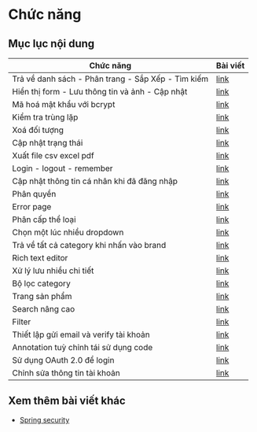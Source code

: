 # Chức năng

## Mục lục nội dung

| Chức năng                                          | Bài viết          |
| -------------------------------------------------- | ----------------- |
| Trả về danh sách - Phân trang - Sắp Xếp - Tìm kiếm | [link](Day012.md) |
| Hiển thị form - Lưu thông tin và ảnh - Cập nhật    | [link](Day013.md) |
| Mã hoá mật khẩu với bcrypt                         | [link](Day014.md) |
| Kiểm tra trùng lặp                                 | [link](Day015.md) |
| Xoá đối tượng                                      | [link](Day016.md) |
| Cập nhật trạng thái                                | [link](Day017.md) |
| Xuất file csv excel pdf                            | [link](Day018.md) |
| Login - logout - remember                          | [link](Day019.md) |
| Cập nhật thông tin cá nhân khi đã đăng nhập        | [link](Day020.md) |
| Phân quyền                                         | [link](Day021.md) |
| Error page                                         | [link](Day022.md) |
| Phân cấp thể loại                                  | [link](Day023.md) |
| Chọn một lúc nhiều dropdown                        | [link](Day024.md) |
| Trả về tất cả category khi nhấn vào brand          | [link](Day025.md) |
| Rich text editor                                   | [link](Day026.md) |
| Xử lý lưu nhiều chi tiết                           | [link](Day027.md) |
| Bộ lọc category                                    | [link](Day028.md) |
| Trang sản phẩm                                     | [link](Day029.md) |
| Search nâng cao                                    | [link](Day030.md) |
| Filter                                             | [link](Day031.md) |
| Thiết lập gửi email và verify tài khoản            | [link](Day032.md) |
| Annotation tuỳ chỉnh tái sử dụng code              | [link](Day033.md) |
| Sử dụng OAuth 2.0 để login                         | [link](Day034.md) |
| Chỉnh sửa thông tin tài khoản                      | [link](Day035.md) |

## Xem thêm bài viết khác

- [Spring security](Day010.md)
